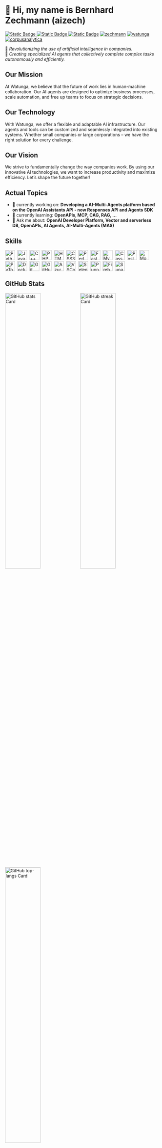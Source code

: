 
# 👋 Hi, my name is Bernhard Zechmann (aizech)

[![Static Badge](https://img.shields.io/badge/GitHub-aizech?logo=github&label=aizech&color=black&link=https%3A%2F%2Fwww.github.com%2Faizech)
](https://www.github.com/aizech)
[![Static Badge](https://img.shields.io/badge/LinkedIn-aizech?logo=linkedin&color=blue&link=https%3A%2F%2Fwww.linkedin.com%2Fin%2Fbernhard-zechmann-bb0971146)
](https://www.linkedin.com/in/bernhard-zechmann-bb0971146)
[![Static Badge](https://img.shields.io/badge/PayPal-bzechmann?logo=paypal&color=darkblue&link=https%3A%2F%2Fpaypal.me%2Fbzechmann)](https://paypal.me/bzechmann)
[![zechmann](https://img.shields.io/website?label=Website&up_message=zechmann&color=red&url=https%3A%2F%2Fzechmann.com)](https://www.zechmann.com)
[![watunga](https://img.shields.io/website?label=AI%20Multi%20Agents&up_message=watunga&url=https%3A%2F%2Fwatunga.com)](https://www.watunga.com)
[![corpusanalytica](https://img.shields.io/website?label=Digital%20Health%20Platform&up_message=CorpusAnalytica&url=https%3A%2F%2Fcorpusanalytica.com)](https://www.corpusanalytica.com)


🚀 *Revolutionizing the use of artificial intelligence in companies.* <br>
🤖 *Creating specialized AI agents that collectively complete complex tasks autonomously and efficiently.*

## Our Mission 

At Watunga, we believe that the future of work lies in human-machine collaboration. Our AI agents are designed to optimize business processes, scale automation, and free up teams to focus on strategic decisions.

## Our Technology

With Watunga, we offer a flexible and adaptable AI infrastructure. Our agents and tools can be customized and seamlessly integrated into existing systems. Whether small companies or large corporations – we have the right solution for every challenge.

## Our Vision

We strive to fundamentally change the way companies work. By using our innovative AI technologies, we want to increase productivity and maximize efficiency. Let’s shape the future together!

## Actual Topics 

- 💼 currently working on: **Developing a AI-Multi-Agents platform based on the OpenAI Assistants API - now Responses API and Agents SDK**
- 🌱 currently learning: **OpenAPIs, MCP, CAG, RAG, ...**
- 💬 Ask me about: **OpenAI Developer Platform, Vector and serverless DB, OpenAPIs, AI Agents, AI-Multi-Agents (MAS)**

 ## Skills

<div style="display: flex; flex-wrap: wrap; gap: 4px; justify-content: left;"><img src="https://cdn.jsdelivr.net/gh/devicons/devicon/icons/python/python-original.svg" height="32" alt="Python" style="margin-right: 4px"> <img src="https://cdn.jsdelivr.net/gh/devicons/devicon/icons/javascript/javascript-original.svg" height="32" alt="JavaScript" style="margin-right: 4px"> <img src="https://cdn.jsdelivr.net/gh/devicons/devicon/icons/cplusplus/cplusplus-plain.svg" height="32" alt="C++" style="margin-right: 4px"> <img src="https://cdn.jsdelivr.net/gh/devicons/devicon/icons/php/php-original.svg" height="32" alt="PHP" style="margin-right: 4px"> <img src="https://cdn.jsdelivr.net/gh/devicons/devicon/icons/html5/html5-original.svg" height="32" alt="HTML5" style="margin-right: 4px"> <img src="https://cdn.jsdelivr.net/gh/devicons/devicon/icons/css3/css3-original.svg" height="32" alt="CSS3" style="margin-right: 4px"> <img src="https://cdn.jsdelivr.net/gh/devicons/devicon@latest/icons/perl/perl-original.svg" height="32" alt="Perl" style="margin-right: 4px"> <img src="https://cdn.jsdelivr.net/gh/devicons/devicon/icons/fastapi/fastapi-original.svg" height="32" alt="FastAPI" style="margin-right: 4px"> <img src="https://cdn.jsdelivr.net/gh/devicons/devicon@latest/icons/mysql/mysql-original-wordmark.svg" height="32" alt="MySQL" style="margin-right: 4px"> <img src="https://cdn.jsdelivr.net/gh/devicons/devicon/icons/cassandra/cassandra-original-wordmark.svg" height="32" alt="Cassandra" style="margin-right: 4px"> <img src="https://cdn.jsdelivr.net/gh/devicons/devicon@latest/icons/postgresql/postgresql-original-wordmark.svg" height="32" alt="PostgreSQL" style="margin-right: 4px"> <img src="https://cdn.jsdelivr.net/gh/devicons/devicon@latest/icons/mongodb/mongodb-original-wordmark.svg" height="32" alt="MongoDB" style="margin-right: 4px"> <img src="https://cdn.jsdelivr.net/gh/devicons/devicon@latest/icons/pytorch/pytorch-original-wordmark.svg" height="32" alt="PyTorch" style="margin-right: 4px"> <img src="https://cdn.jsdelivr.net/gh/devicons/devicon@latest/icons/docker/docker-original-wordmark.svg" height="32" alt="Docker" style="margin-right: 4px"> <img src="https://cdn.jsdelivr.net/gh/devicons/devicon@latest/icons/git/git-original-wordmark.svg" height="32" alt="Git" style="margin-right: 4px"> <img src="https://cdn.jsdelivr.net/gh/devicons/devicon@latest/icons/github/github-original-wordmark.svg" height="32" alt="GitHub" style="margin-right: 4px"> <img src="https://cdn.jsdelivr.net/gh/devicons/devicon@latest/icons/azure/azure-original-wordmark.svg" height="32" alt="Azure" style="margin-right: 4px"> <img src="https://cdn.jsdelivr.net/gh/devicons/devicon@latest/icons/vscode/vscode-original.svg" height="32" alt="VSCode" style="margin-right: 4px"> <img src="https://cdn.jsdelivr.net/gh/devicons/devicon/icons/selenium/selenium-original.svg" height="32" alt="Selenium" style="margin-right: 4px"> <img src="https://cdn.jsdelivr.net/gh/devicons/devicon/icons/puppeteer/puppeteer-original.svg" height="32" alt="Puppeteer" style="margin-right: 4px"> <img src="https://cdn.jsdelivr.net/gh/devicons/devicon/icons/firebase/firebase-plain.svg" height="32" alt="Firebase" style="margin-right: 4px"> <img src="https://cdn.jsdelivr.net/gh/devicons/devicon@latest/icons/supabase/supabase-original.svg" height="32" alt="Supabase" style="margin-right: 4px"></div>

 ## GitHub Stats

  <img width="48%" src="https://github-readme-stats.vercel.app/api?username=aizech&theme=react&hide_title=false&hide_rank=false&show_icons=false&include_all_commits=false&count_private=true&line_height=23" alt="GitHub stats Card" />
  <img width="48%" src="https://streak-stats.demolab.com/?user=aizech&theme=react&hide_border=false&date_format=M+j%5B%2C+Y%5D&mode=daily&hide_total_contributions=false&hide_current_streak=false&hide_longest_streak=false&card_height=200" alt="GitHub streak Card" />

  <img width="48%" src="https://github-readme-stats.vercel.app/api/top-langs?username=aizech&theme=react&hide_title=false&layout=compact&langs_count=6&hide_progress=false&card_width=400" alt="GitHub top-langs Card" />


